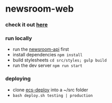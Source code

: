 # newsroom-web

### check it out [here](http://newsroom.bep-projects.com)

### run locally
* run the [newsroom-api](https://github.com/brandoneprice31/newsroom-api) first
* install dependencies `npm install`
* build stylesheets `cd src/styles; gulp build`
* run the dev server `npm run start`

### deploying
* clone [ecs-deploy](https://github.com/silinternational/ecs-deploy) into a ~/src folder
* `bash deploy.sh testing | production`
